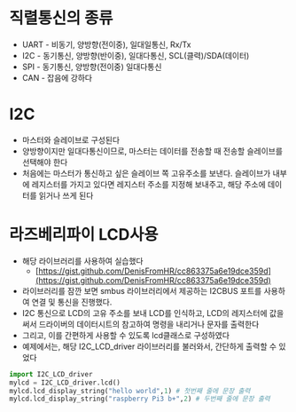 # 직렬통신의 종류

- UART - 비동기, 양방향(전이중), 일대일통신, Rx/Tx
- I2C - 동기통신, 양방향(반이중), 일대다통신,  SCL(클력)/SDA(데이터)
- SPI - 동기통신, 양방향(전이중) 일대다통신
- CAN - 잡음에 강하다

# I2C

- 마스터와 슬레이브로 구성된다
- 양방향이지만 일대다통신이므로, 마스터는 데이터를 전송할 때 전송할 슬레이브를 선택해야 한다
- 처음에는 마스터가 통신하고 싶은 슬레이브 쪽 고유주소를 보낸다. 슬레이브가 내부에 레지스터를 가지고 있다면 레지스터 주소를 지정해 보내주고, 해당 주소에 데이터를 읽거나 쓰게 된다

# 라즈베리파이 LCD사용

- 해당 라이브러리를 사용하여 실습했다
    - [https://gist.github.com/DenisFromHR/cc863375a6e19dce359d](https://gist.github.com/DenisFromHR/cc863375a6e19dce359d)
- 라이브러리를 잠깐 보면 smbus 라이브러리에서 제공하는 I2CBUS 포트를 사용하여 연결 및 통신을 진행했다.
- I2C 통신으로 LCD의 고유 주소를 보내 LCD를 인식하고, LCD의 레지스터에 값을 써서 드라이버의 데이터시트의 참고하여 명령을 내리거나 문자를 출력한다
- 그리고, 이를 간편하게 사용할 수 있도록 lcd클래스로 구성하였다
- 예제에서는, 해당 I2C_LCD_driver 라이브러리를 불러와서, 간단하게 출력할 수 있었다

```python
import I2C_LCD_driver
mylcd = I2C_LCD_driver.lcd()
mylcd.lcd_display_string("hello world",1) # 첫번째 줄에 문장 출력
mylcd.lcd_display_string("raspberry Pi3 b+",2) # 두번째 줄에 문장 출력
```